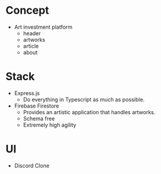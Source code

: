# Concept 
 - Art investment platform 
    - header
    - artworks
    - article
    - about

# Stack
 - Express.js
    - Do everything in Typescript as much as possible.
 - Firebase Firestore
    - Provides an artistic application that handles artworks.
    - Schema free
    - Extremely high agility

# UI
 - Discord Clone

    